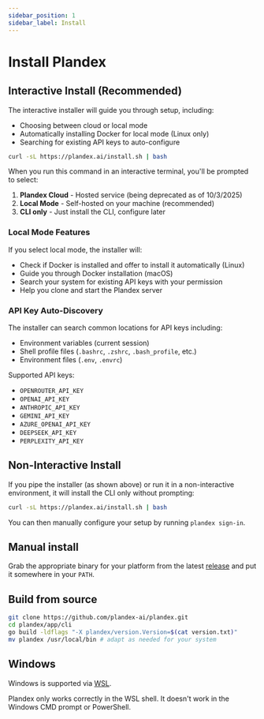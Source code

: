 ```yaml
---
sidebar_position: 1
sidebar_label: Install
---
```


# Install Plandex

## Interactive Install (Recommended)

The interactive installer will guide you through setup, including:
- Choosing between cloud or local mode
- Automatically installing Docker for local mode (Linux only)
- Searching for existing API keys to auto-configure

```bash
curl -sL https://plandex.ai/install.sh | bash
```

When you run this command in an interactive terminal, you'll be prompted to select:
1. **Plandex Cloud** - Hosted service (being deprecated as of 10/3/2025)
2. **Local Mode** - Self-hosted on your machine (recommended)
3. **CLI only** - Just install the CLI, configure later

### Local Mode Features

If you select local mode, the installer will:
- Check if Docker is installed and offer to install it automatically (Linux)
- Guide you through Docker installation (macOS)
- Search your system for existing API keys with your permission
- Help you clone and start the Plandex server

### API Key Auto-Discovery

The installer can search common locations for API keys including:
- Environment variables (current session)
- Shell profile files (`.bashrc`, `.zshrc`, `.bash_profile`, etc.)
- Environment files (`.env`, `.envrc`)

Supported API keys:
- `OPENROUTER_API_KEY`
- `OPENAI_API_KEY`
- `ANTHROPIC_API_KEY`
- `GEMINI_API_KEY`
- `AZURE_OPENAI_API_KEY`
- `DEEPSEEK_API_KEY`
- `PERPLEXITY_API_KEY`

## Non-Interactive Install

If you pipe the installer (as shown above) or run it in a non-interactive environment, it will install the CLI only without prompting:

```bash
curl -sL https://plandex.ai/install.sh | bash
```

You can then manually configure your setup by running `plandex sign-in`.

## Manual install

Grab the appropriate binary for your platform from the latest [release](https://github.com/plandex-ai/plandex/releases) and put it somewhere in your `PATH`.

## Build from source

```bash
git clone https://github.com/plandex-ai/plandex.git
cd plandex/app/cli
go build -ldflags "-X plandex/version.Version=$(cat version.txt)"
mv plandex /usr/local/bin # adapt as needed for your system
```

## Windows

Windows is supported via [WSL](https://learn.microsoft.com/en-us/windows/wsl/about).

Plandex only works correctly in the WSL shell. It doesn't work in the Windows CMD prompt or PowerShell.